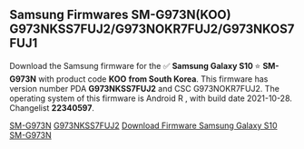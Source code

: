 <h2>Samsung Firmwares SM-G973N(KOO) G973NKSS7FUJ2/G973NOKR7FUJ2/G973NKOS7FUJ1</h2>
Download the Samsung firmware for the ✅ <strong>Samsung Galaxy S10 </strong> ⭐ <strong>SM-G973N</strong> with product code <strong>KOO</strong> <strong> from South Korea</strong>. This firmware has version number PDA <strong>G973NKSS7FUJ2</strong> and CSC G973NOKR7FUJ2. The operating system of this firmware is Android R , with build date 2021-10-28. Changelist <strong>22340597</strong>.


[SM-G973N](https://samfirm.shop/samsung/model/SM-G973N)
[G973NKSS7FUJ2](https://samfirm.shop/samsung/pda/G973NKSS7FUJ2)
[Download Firmware Samsung Galaxy S10 SM-G973N](https://samfirm.shop/samsung/firmware/470090)
